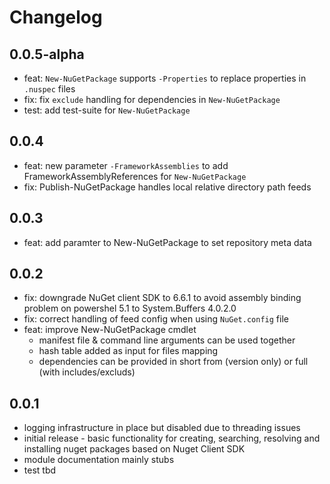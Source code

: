 # Changelog

## 0.0.5-alpha
- feat: `New-NuGetPackage` supports `-Properties` to replace properties in `.nuspec` files
- fix: fix `exclude` handling for dependencies in `New-NuGetPackage`
- test: add test-suite for `New-NuGetPackage`

## 0.0.4
- feat: new parameter `-FrameworkAssemblies` to add FrameworkAssemblyReferences for
  `New-NuGetPackage`
- fix: Publish-NuGetPackage handles local relative directory path feeds

## 0.0.3
- feat: add paramter to New-NuGetPackage to set repository meta data

## 0.0.2
- fix: downgrade NuGet client SDK to 6.6.1 to avoid assembly binding problem on
  powershel 5.1 to System.Buffers 4.0.2.0
- fix: correct handling of feed config when using `NuGet.config` file
- feat: improve New-NuGetPackage cmdlet
  - manifest file & command line arguments can be used together
  - hash table added as input for files mapping
  - dependencies can be provided in short from (version only) or full (with includes/excluds)

## 0.0.1
- logging infrastructure in place but disabled due to threading issues
- initial release - basic functionality for creating, searching, resolving and installing
  nuget packages based on Nuget Client SDK
- module documentation mainly stubs
- test tbd
